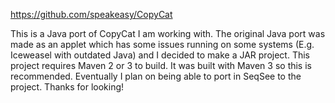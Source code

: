 https://github.com/speakeasy/CopyCat

This is a Java port of CopyCat I am working with. The original Java port was made as an applet which has some issues running on some systems (E.g. Iceweasel with outdated Java) and I decided to make a JAR project. This project requires Maven 2 or 3 to build. It was built with Maven 3 so this is recommended. Eventually I plan on being able to port in SeqSee to the project. Thanks for looking!